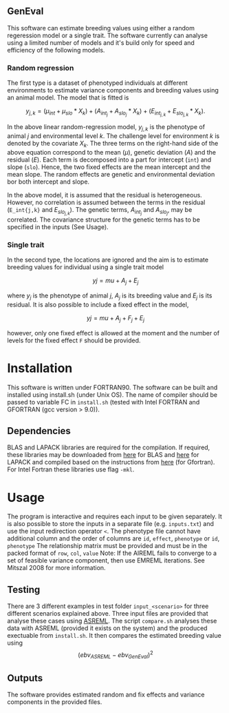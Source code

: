 ## GenEval
This software can estimate breeding values using either a random regeression model or a single trait. The software currently can analyse using a limited number of models and it's build only for speed and efficiency of the following models. 

### Random regression
The first type is a dataset of phenotyped individuals at different environments to estimate variance components and breeding values using an animal model. The model that is fitted is

$$y_{j,k} = (\mu_{int} + \mu_{slo} * X_{k}) + (A_{int_{j}} + A_{slo_{j}} * X_{k}) + (E_{int_{j,k}} + E_{slo_{j,k}} * X_{k}).$$
	
In the above linear random-regression model, $y_{j,k}$ is the phenotype of animal $j$ and environmental level $k$. The challenge level for environment $k$ is denoted by the covariate $X_{k}$. The three terms on the right-hand side of the above equation correspond to the mean ($\mu$), genetic deviation ($A$) and the residual ($E$). Each term is decomposed into a part for intercept (`int`) and slope (`slo`). Hence, the two fixed effects are the mean intercept and the mean slope. The random effects are genetic and environmental deviation bor both intercept and slope.

In the above model, it is assumed that the residual is heterogeneous. However, no correlation is assumed between the terms in the residual (`E_int{j,k}` and $E_{slo_{j,k}}$). The genetic terms, $A_{int_{j}}$ and $A_{slo_{j}}$, may be correlated. The covariance structure for the genetic terms has to be specified in the inputs (See Usage). 

### Single trait
In the second type, the locations are ignored and the aim is to estimate breeding values for individual using a single trait model

$$y{j} = mu + A_j + E_j$$

where $y_j$ is the phenotype of animal $j$, $A_j$ is its breeding value and $E_j$ is its residual. It is also possible to include a fixed effect in the model,

$$y{j} = mu + A_j + F_j + E_j$$

however, only one fixed effect is allowed at the moment and the number of levels for the fixed effect `F` should be provided.


# Installation
This software is written under FORTRAN90. The software can be built and installed using install.sh (under Unix OS). The name of compiler should be passed to variable FC in `install.sh` (tested with Intel FORTRAN and GFORTRAN (gcc version > 9.0)). 

## Dependencies
BLAS and LAPACK libraries are required for the compilation. If required, these libraries may be downloaded from [here](http://www.netlib.org/blas/blas.tgz) for BLAS and [here](http://www.netlib.org/lapack/lapack.tgz) for LAPACK and compiled based on the instructions from [here](https://gcc.gnu.org/wiki/GfortranBuild) (for Gfortran). For Intel Fortran these libraries use flag `-mkl`.

# Usage
The program is interactive and requires each input to be given separately. It is also possible to store the inputs in a separate file (e.g. `inputs.txt`) and use the input redirection operator `<`.
The phenotype file cannot have additional column and the order of columns are `id`, `effect`, `phenotype` or `id`, `phenotype`
The relationship matrix must be provided and must be in the packed format of `row`, `col`, `value`
Note: If the AIREML fails to converge to a set of feasible variance component, then use EMREML iterations. See Mitszal 2008 for more information.

## Testing
There are 3 different examples in test folder `input_<scenario>` for three different scenarios explained above. Three input files are provided that analyse these cases using [ASREML](https://vsni.co.uk/software/asreml "ASREML homepage"). The script `compare.sh` analyses these data with ASREML (provided it exists on the system) and the produced exectuable from `install.sh`. It then compares the estimated breeding value using
$$(ebv_{ASREML} - ebv_{GenEval})^2$$ 

## Outputs
The software provides estimated random and fix effects and variance components in the provided files.

